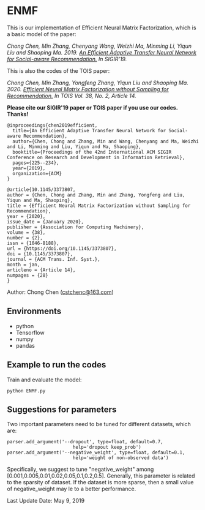 # ENMF

This is our implementation of Efficient Neural Matrix Factorization, which is a basic model of the paper:



*Chong Chen, Min Zhang, Chenyang Wang, Weizhi Ma, Minming Li, Yiqun Liu and Shaoping Ma. 2019. [An Efficient Adaptive Transfer Neural Network for Social-aware Recommendation.](http://www.thuir.cn/group/~mzhang/publications/SIGIR2019ChenC.pdf) 
In SIGIR'19.*


This is also the codes of the TOIS paper:

*Chong Chen, Min Zhang, Yongfeng Zhang, Yiqun Liu and Shaoping Ma. 2020. [Efficient Neural Matrix Factorization without Sampling for Recommendation.](https://chenchongthu.github.io/files/TOIS_ENMF.pdf) 
In TOIS Vol. 38, No. 2, Article 14.*

**Please cite our SIGIR'19 paper or TOIS paper if you use our codes. Thanks!**

```
@inproceedings{chen2019efficient,
  title={An Efficient Adaptive Transfer Neural Network for Social-aware Recommendation},
  author={Chen, Chong and Zhang, Min and Wang, Chenyang and Ma, Weizhi and Li, Minming and Liu, Yiqun and Ma, Shaoping},
  booktitle={Proceedings of the 42nd International ACM SIGIR Conference on Research and Development in Information Retrieval},
  pages={225--234},
  year={2019},
  organization={ACM}
}
```
```
@article{10.1145/3373807, 
author = {Chen, Chong and Zhang, Min and Zhang, Yongfeng and Liu, Yiqun and Ma, Shaoping}, 
title = {Efficient Neural Matrix Factorization without Sampling for Recommendation}, 
year = {2020}, 
issue_date = {January 2020}, 
publisher = {Association for Computing Machinery}, 
volume = {38}, 
number = {2}, 
issn = {1046-8188}, 
url = {https://doi.org/10.1145/3373807}, 
doi = {10.1145/3373807}, 
journal = {ACM Trans. Inf. Syst.}, 
month = jan, 
articleno = {Article 14}, 
numpages = {28}
}
```

Author: Chong Chen (cstchenc@163.com)

## Environments

- python
- Tensorflow
- numpy
- pandas


## Example to run the codes		

Train and evaluate the model:

```
python ENMF.py
```
## Suggestions for parameters

Two important parameters need to be tuned for different datasets, which are:

```
parser.add_argument('--dropout', type=float, default=0.7,
                        help='dropout keep_prob')
parser.add_argument('--negative_weight', type=float, default=0.1,
                        help='weight of non-observed data')
```
                        
Specifically, we suggest to tune "negative_weight" among \[0.001,0.005,0.01,0.02,0.05,0.1,0.2,0.5]. Generally, this parameter is related to the sparsity of dataset. If the dataset is more sparse, then a small value of negative_weight may le to a better performance.





Last Update Date: May 9, 2019
